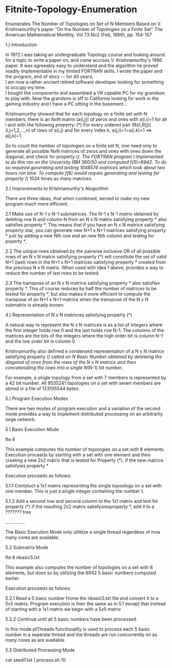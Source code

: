 # Fitnite-Topology-Enumeration
Enumerates The Number of Topologies on Set of N Members
Based on V. Krishnamurthy's paper "On the Number of Topologies on a Finite Set"
The American Mathematical Monthly, Vol 73 No2 (Feb, 1966), pp. 154-157

1.) Introduction

In 1972 I was taking an undergraduate Topology course and looking around for a
topic to write a paper on, and came accross V. Krishnamurthy's 1966 paper.  It was
agreeably easy to understand and the algorithm he proved readily implementable in my
limited FORTRAN skills.  I wrote the paper and the program, end of story -- for 45 years.  
I am now a rather ancient retired software developer looking for something to occupy my time.  
I bought the components and assembled a VR capable PC for my grandson to play with.  Now the 
grandson is off to California looking for work in the gaming industry and I have a PC 
sitting in the basement...

Krishnamurthy showed that for each topology on a finite set with N members, there is an
NxN matrix (a(i,j)) of zeros and ones with a(i,i)=1 for all i and with the following 
property: (*) For every ordered pair (R(i),R(j)) (i,j=1,2,...,n) of rows of a(i,j)
and for every index k, a(j,i)=1=a(i,k)=1  ==> a(j,k)=1.  

So to count the number of topologies on a finite set N, one need only to generate all
possible NxN matrices of zeros and ones with ones down the diagonal, and check for
property (*).  The FORTRAN program I implemented to do this ran on the University IBM 360/50 and 
computed f(5)=6942. To do so required generating and testing 1048576 matrices which took about 
two hours run time.  To compute f(6) would require generating and testing for property (*) 
1024 times as many matrices.

2.) Improvements to Krishnamurthy's Alogorithm

There are three ideas, that when combined, served to make my new program much more efficient.

2.1 Make use of N-1 x N-1 submatrices.  The N-1 x N-1 matrix obtained by deleting row N
    and column N from an N x N matrix satisfying property * also satisfies property *.
    This means that if you have an N x N matrice satisfying property star, you can
    generate new N+1 x N+1 matrices satisfying property *  just by adding a new Nth row
    and an new Nth column and testing for poperty *.

2.2 The unique rows obtained by the pairwise inclusive OR of all possible rows of an
    N x N matrix satisfying property (*) will constitute the set of valid N+1 (last) 
    rows in the N+1 x N+1 matrices satisfying property * created from the previous N x N matrix.
    When used with idea 1 above, provides a way to reduce the number of last rows to be tested.
   
2.3 The transpose of an N x N matrice satisfying property * also satisfies property *. 
    This of course reduces by half the number of matrices to be tested for property *,
    but also makes it more efficient to compute the transpose of an N+1 x N+1 matrice
    when the transpose of the N x N submatrix is already known.
    
4.) Representation of N x N matricres satisfying property (*)

A natural way to represent the N x N matrices is as a list of integers where the first
integer holds row 0 and the last holds row N-1.  The columns of the matrices are the bits
of the integers where the high order bit is column N-1 and the low order bit is column 0.

Krishnamurthy also defined a condensed representation of a N x N matrice satisfying property
(*) called an N Basic Number obtained by deleteing the diagonal of ones from the rows of the
N x N matrice and then concatenating the rows into a single N*(N-1) bit number.

For example, a single topology from a set with 7 members is represented by a 42 bit number.
All 9535241 topologies on a set with seven members are stored in a file of 123105544 bytes.

5.) Program Execution Modes

There are two modes of program execution and a variation of the second mode provides a way to
implement distributed processing on an arbitrarily large network.

5.1 Basic Execution Mode

fte 8

This example computes the number of topologies on a set with 8 elements.  Execution proceeds by
starting with a set with one element and then creating a new 2x2 matrix that is tested for 
Property (*).  If the new matrice satisfyies property *

Execution proceeds as follows:

5.1.1  Contstuct a 1x1 matrix representing the single topoology on a set with one member.
This is just a single integer containing the number 1.

5.1.2  Add a second row and second column to the 1x1 matrix and test for property (*)
if the resulting 2x2 matrix satisfysiesproperty *, add it to a ??????? tree

...............

The Basic Execution Mode only utilitize a single thread regardless of how many cores
are available.


5.2 Submatrix Mode

fte 8 nbasic5.txt

This example also computes the number of topologies on a set with 8 elements, but does so by
utilizing the 6942 5 basic numbers computed earlier.

Execution proceeds as follows:

5.2.1 Read a 5 basic number frome the nbasic5.txt file and convert it to a 5x5 matrix.
Program execution is then the same as in 5.1 except that instead of starting with a 1x1
matrix we begin with a 5x5 matrix

5.2.2 Continue until all 5 basic numbers have been processed.

In this mode ptThreads functionaltiy is used to process each 5 basic number in a seperate
thread and the threads are run concurrently on as many cores as are available.

5.3  Distributed Processing Mode

cat seed7.txt | process.sh 10








     



